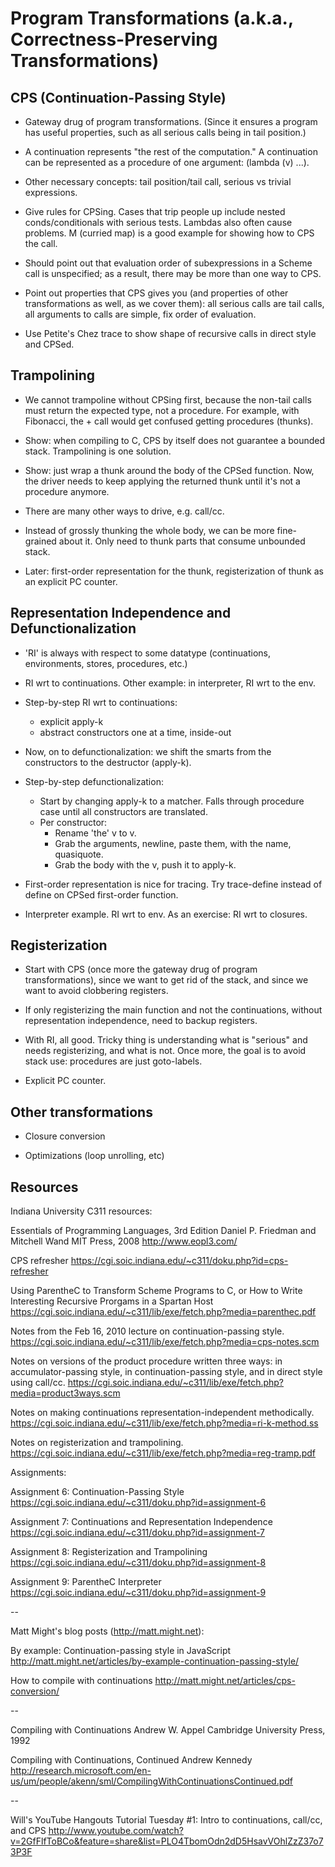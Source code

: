 Program Transformations (a.k.a., Correctness-Preserving Transformations)
=======================

CPS (Continuation-Passing Style)
--------------------------------

  * Gateway drug of program transformations.  (Since it ensures a
    program has useful properties, such as all serious calls being in
    tail position.)

  * A continuation represents "the rest of the computation."  A
    continuation can be represented as a procedure of one argument:
    (lambda (v) ...).

  * Other necessary concepts: tail position/tail call, serious vs
    trivial expressions.

  * Give rules for CPSing.  Cases that trip people up include nested
    conds/conditionals with serious tests.  Lambdas also often cause
    problems.  M (curried map) is a good example for showing how to
    CPS the call.
    
  * Should point out that evaluation order of subexpressions in a
    Scheme call is unspecified; as a result, there may be more than
    one way to CPS.   
    
  * Point out properties that CPS gives you (and properties of other
    transformations as well, as we cover them): all serious calls are
    tail calls, all arguments to calls are simple, fix order of
    evaluation.

  * Use Petite's Chez trace to show shape of recursive calls in direct
    style and CPSed.


Trampolining
------------

  * We cannot trampoline without CPSing first, because the non-tail
    calls must return the expected type, not a procedure. For example,
    with Fibonacci, the + call would get confused getting procedures
    (thunks).

  * Show: when compiling to C, CPS by itself does not guarantee a
    bounded stack. Trampolining is one solution.

  * Show: just wrap a thunk around the body of the CPSed function.
    Now, the driver needs to keep applying the returned thunk until
    it's not a procedure anymore.

  * There are many other ways to drive, e.g. call/cc.

  * Instead of grossly thunking the whole body, we can be more
    fine-grained about it. Only need to thunk parts that consume
    unbounded stack.

  * Later: first-order representation for the thunk, registerization
    of thunk as an explicit PC counter.


Representation Independence and Defunctionalization
--------------------------------------------------

  * 'RI' is always with respect to some datatype (continuations,
    environments, stores, procedures, etc.)

  * RI wrt to continuations. Other example: in interpreter, RI wrt to
    the env.

  * Step-by-step RI wrt to continuations:
    * explicit apply-k
    * abstract constructors one at a time, inside-out

  * Now, on to defunctionalization: we shift the smarts from the
    constructors to the destructor (apply-k).

  * Step-by-step defunctionalization:
    * Start by changing apply-k to a matcher. Falls through procedure
      case until all constructors are translated.
    * Per constructor:
      * Rename 'the' v to v.
      * Grab the arguments, newline, paste them, with the name,
        quasiquote.
      * Grab the body with the v, push it to apply-k.

  * First-order representation is nice for tracing. Try trace-define
    instead of define on CPSed first-order function.

  * Interpreter example. RI wrt to env. As an exercise: RI wrt to
    closures.


Registerization
---------------

  * Start with CPS (once more the gateway drug of program
    transformations), since we want to get rid of the stack, and since
    we want to avoid clobbering registers.

  * If only registerizing the main function and not the continuations,
    without representation independence, need to backup registers.

  * With RI, all good. Tricky thing is understanding what is "serious"
    and needs registerizing, and what is not. Once more, the goal is
    to avoid stack use: procedures are just goto-labels.

  * Explicit PC counter.


Other transformations
---------------------

  * Closure conversion

  * Optimizations (loop unrolling, etc)

  
Resources
---------

Indiana University C311 resources:

Essentials of Programming Languages, 3rd Edition
Daniel P. Friedman and Mitchell Wand
MIT Press, 2008
http://www.eopl3.com/

CPS refresher
https://cgi.soic.indiana.edu/~c311/doku.php?id=cps-refresher

Using ParentheC to Transform Scheme Programs to C, or How to Write Interesting Recursive Prorgams in a Spartan Host
https://cgi.soic.indiana.edu/~c311/lib/exe/fetch.php?media=parenthec.pdf

Notes from the Feb 16, 2010 lecture on continuation-passing style.
https://cgi.soic.indiana.edu/~c311/lib/exe/fetch.php?media=cps-notes.scm

Notes on versions of the product procedure written three ways: in accumulator-passing style, in continuation-passing style, and in direct style using call/cc.
https://cgi.soic.indiana.edu/~c311/lib/exe/fetch.php?media=product3ways.scm

Notes on making continuations representation-independent methodically.
https://cgi.soic.indiana.edu/~c311/lib/exe/fetch.php?media=ri-k-method.ss

Notes on registerization and trampolining.
https://cgi.soic.indiana.edu/~c311/lib/exe/fetch.php?media=reg-tramp.pdf

Assignments:

Assignment 6: Continuation-Passing Style
https://cgi.soic.indiana.edu/~c311/doku.php?id=assignment-6

Assignment 7: Continuations and Representation Independence
https://cgi.soic.indiana.edu/~c311/doku.php?id=assignment-7

Assignment 8: Registerization and Trampolining
https://cgi.soic.indiana.edu/~c311/doku.php?id=assignment-8

Assignment 9: ParentheC Interpreter
https://cgi.soic.indiana.edu/~c311/doku.php?id=assignment-9

--

Matt Might's blog posts (http://matt.might.net):

By example: Continuation-passing style in JavaScript 
http://matt.might.net/articles/by-example-continuation-passing-style/

How to compile with continuations
http://matt.might.net/articles/cps-conversion/

--

Compiling with Continuations
Andrew W. Appel
Cambridge University Press, 1992

Compiling with Continuations, Continued
Andrew Kennedy
http://research.microsoft.com/en-us/um/people/akenn/sml/CompilingWithContinuationsContinued.pdf

--

Will's YouTube Hangouts
Tutorial Tuesday #1: Intro to continuations, call/cc, and CPS 
http://www.youtube.com/watch?v=2GfFlfToBCo&feature=share&list=PLO4TbomOdn2dD5HsavVOhlZzZ37o73P3F
